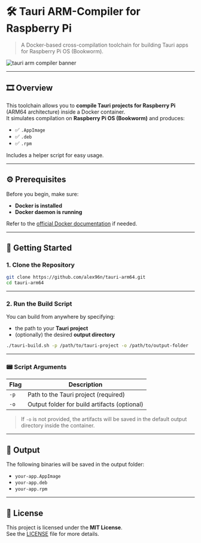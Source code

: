 # 🛠️ Tauri ARM-Compiler for Raspberry Pi

> A Docker-based cross-compilation toolchain for building Tauri apps for Raspberry Pi OS (Bookworm).

![tauri arm compiler banner](https://github.com/user-attachments/assets/b15b56a3-ea6f-4132-afbe-7b2748317881)

---

## 🎞️ Overview

This toolchain allows you to **compile Tauri projects for Raspberry Pi** (ARM64 architecture) inside a Docker container.  
It simulates compilation on **Raspberry Pi OS (Bookworm)** and produces:

- ✅ `.AppImage`
- ✅ `.deb`
- ✅ `.rpm`

Includes a helper script for easy usage.

---

## ⚙️ Prerequisites

Before you begin, make sure:

- **Docker is installed**
- **Docker daemon is running**

Refer to the [official Docker documentation](https://docs.docker.com/get-started/) if needed.

---

## 🚀 Getting Started

### 1. Clone the Repository

```bash
git clone https://github.com/alex96n/tauri-arm64.git
cd tauri-arm64
```

---

### 2. Run the Build Script

You can build from anywhere by specifying:

- the path to your **Tauri project**
- (optionally) the desired **output directory**

```bash
./tauri-build.sh -p /path/to/tauri-project -o /path/to/output-folder
```

---

### 📟 Script Arguments

| Flag     | Description                               |
|----------|-------------------------------------------|
| `-p`     | Path to the Tauri project (required)      |
| `-o`     | Output folder for build artifacts (optional) |

> If `-o` is not provided, the artifacts will be saved in the default output directory inside the container.

---

## 📁 Output

The following binaries will be saved in the output folder:

- `your-app.AppImage`
- `your-app.deb`
- `your-app.rpm`

---

## 📜 License

This project is licensed under the **MIT License**.  
See the [LICENSE](./LICENSE) file for more details.

